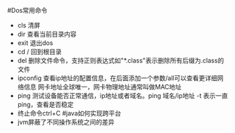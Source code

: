 #Dos常用命令
- cls 清屏
- dir 查看当前目录内容
- exit 退出dos
- cd / 回到根目录
- del 删除文件命令，支持正则表达式如"*.class"表示删除所有后缀为.class的文件
- ipconfig 查看ip地址的配置信息，在后面添加一个参数/all可以查看更详细网络信息
网卡地址全球唯一，网卡物理地址通常叫做MAC地址
- ping 测试设备能否正常通信，ip地址或者域名。ping 域名/ip地址 -t 表示一直ping，查看是否稳定
- 终止命令ctrl+C
#java如何实现跨平台
- jvm屏蔽了不同操作系统之间的差异